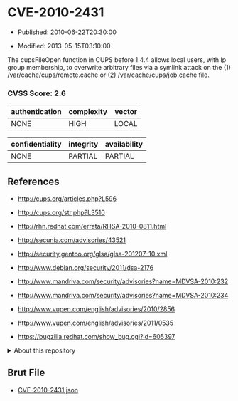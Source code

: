 # CVE-2010-2431

- Published: 2010-06-22T20:30:00

- Modified: 2013-05-15T03:10:00

The cupsFileOpen function in CUPS before 1.4.4 allows local users, with lp group membership, to overwrite arbitrary files via a symlink attack on the (1) /var/cache/cups/remote.cache or (2) /var/cache/cups/job.cache file.

### CVSS Score: **2.6**

| authentication | complexity | vector |
| --- | --- | --- |
| NONE | HIGH | LOCAL |

| confidentiality | integrity | availability |
| --- | --- | --- |
| NONE | PARTIAL | PARTIAL |

## References

* http://cups.org/articles.php?L596

* http://cups.org/str.php?L3510

* http://rhn.redhat.com/errata/RHSA-2010-0811.html

* http://secunia.com/advisories/43521

* http://security.gentoo.org/glsa/glsa-201207-10.xml

* http://www.debian.org/security/2011/dsa-2176

* http://www.mandriva.com/security/advisories?name=MDVSA-2010:232

* http://www.mandriva.com/security/advisories?name=MDVSA-2010:234

* http://www.vupen.com/english/advisories/2010/2856

* http://www.vupen.com/english/advisories/2011/0535

* https://bugzilla.redhat.com/show_bug.cgi?id=605397

<details>
<summary>About this repository</summary> 

  This repository is part of the project [Live Hack CVE](https://github.com/Live-Hack-CVE). Main website can be found [www.live-hack.org](https://www.live-hack.org) 
  
  Made by [Sn0wAlice](https://github.com/Sn0wAlice) for the people that care about security and need to have a feed of the latest CVEs. Hope you enjoy it, don't forget to star the repo and follow me on [Twitter](https://twitter.com/Sn0wAlice) and [Github](https://github.com/Sn0wAlice). And that is my [personnal website](https://www.alice-snow.me/)

  - [Home Page](https://github.com/Live-Hack-CVE)
  - [Framework](https://github.com/Live-Hack-CVE/cve-framework)
  - [CVE database](https://github.com/Live-Hack-CVE/full_database)
  - [Changelog](https://github.com/Live-Hack-CVE/Changelog)
</details>

## Brut File

* [CVE-2010-2431.json](https://raw.githubusercontent.com/Live-Hack-CVE/full_database/main/cves/2010/CVE-2010-2431.json)

